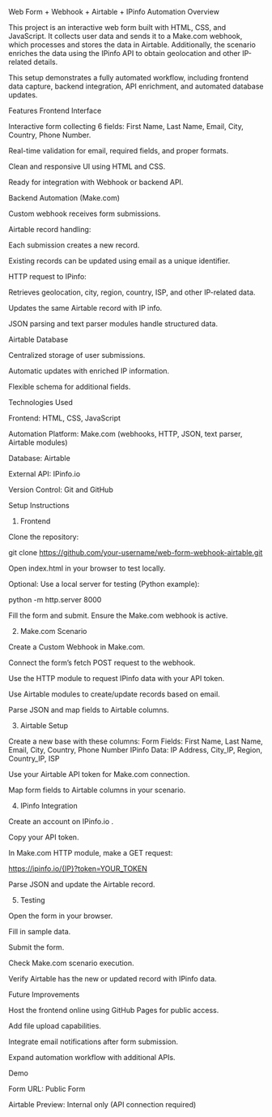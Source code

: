 Web Form + Webhook + Airtable + IPinfo Automation
Overview

This project is an interactive web form built with HTML, CSS, and JavaScript. It collects user data and sends it to a Make.com webhook, which processes and stores the data in Airtable. Additionally, the scenario enriches the data using the IPinfo API to obtain geolocation and other IP-related details.

This setup demonstrates a fully automated workflow, including frontend data capture, backend integration, API enrichment, and automated database updates.

Features
Frontend Interface

Interactive form collecting 6 fields: First Name, Last Name, Email, City, Country, Phone Number.

Real-time validation for email, required fields, and proper formats.

Clean and responsive UI using HTML and CSS.

Ready for integration with Webhook or backend API.

Backend Automation (Make.com)

Custom webhook receives form submissions.

Airtable record handling:

Each submission creates a new record.

Existing records can be updated using email as a unique identifier.

HTTP request to IPinfo:

Retrieves geolocation, city, region, country, ISP, and other IP-related data.

Updates the same Airtable record with IP info.

JSON parsing and text parser modules handle structured data.

Airtable Database

Centralized storage of user submissions.

Automatic updates with enriched IP information.

Flexible schema for additional fields.

Technologies Used

Frontend: HTML, CSS, JavaScript

Automation Platform: Make.com (webhooks, HTTP, JSON, text parser, Airtable modules)

Database: Airtable

External API: IPinfo.io

Version Control: Git and GitHub

Setup Instructions
1. Frontend

Clone the repository:

git clone https://github.com/your-username/web-form-webhook-airtable.git


Open index.html in your browser to test locally.

Optional: Use a local server for testing (Python example):

python -m http.server 8000


Fill the form and submit. Ensure the Make.com webhook is active.

2. Make.com Scenario

Create a Custom Webhook in Make.com.

Connect the form’s fetch POST request to the webhook.

Use the HTTP module to request IPinfo data with your API token.

Use Airtable modules to create/update records based on email.

Parse JSON and map fields to Airtable columns.

3. Airtable Setup

Create a new base with these columns:
Form Fields: First Name, Last Name, Email, City, Country, Phone Number
IPinfo Data: IP Address, City_IP, Region, Country_IP, ISP

Use your Airtable API token for Make.com connection.

Map form fields to Airtable columns in your scenario.

4. IPinfo Integration

Create an account on IPinfo.io
.

Copy your API token.

In Make.com HTTP module, make a GET request:

https://ipinfo.io/{IP}?token=YOUR_TOKEN


Parse JSON and update the Airtable record.

5. Testing

Open the form in your browser.

Fill in sample data.

Submit the form.

Check Make.com scenario execution.

Verify Airtable has the new or updated record with IPinfo data.

Future Improvements

Host the frontend online using GitHub Pages for public access.

Add file upload capabilities.

Integrate email notifications after form submission.

Expand automation workflow with additional APIs.

Demo

Form URL: Public Form

Airtable Preview: Internal only (API connection required)
